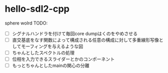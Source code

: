 # hello-sdl2-cpp
sphere wolrd
TODO:
- [ ] シグナルハンドラを付けて毎回core dumpはくのをやめさせる
- [ ] 直交基底をなす関数によって構成される任意の構成に対して多重線形写像としてモーフィングを与えるような図
- [ ] ちゃんとしたスペクトルの処理
- [ ] 位相を入力できるスライダーとかのコンポーネント
- [ ] もっとちゃんとしたmainの関心の分離
